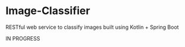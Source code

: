 # Image-Classifier
RESTful web service to classify images built using Kotlin + Spring Boot

IN PROGRESS
